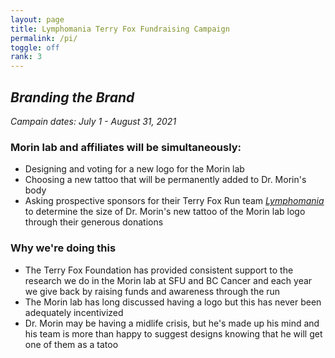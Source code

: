 ```yaml
---
layout: page
title: Lymphomania Terry Fox Fundraising Campaign
permalink: /pi/
toggle: off
rank: 3
---
```


## _Branding the Brand_

_Campain dates: July 1 - August 31, 2021_

### Morin lab and affiliates will be simultaneously:
* Designing and voting for a new logo for the Morin lab
* Choosing a new tattoo that will be permanently added to Dr. Morin's body
* Asking prospective sponsors for their Terry Fox Run team [_Lymphomania_](http://www.terryfox.ca/lymphomania) to determine the size of Dr. Morin's new tattoo of the Morin lab logo through their generous donations


### Why we're doing this
* The Terry Fox Foundation has provided consistent support to the research we do in the Morin lab at SFU and BC Cancer and each year we give back by raising funds and awareness through the run
* The Morin lab has long discussed having a logo but this has never been adequately incentivized
* Dr. Morin may be having a midlife crisis, but he's made up his mind and his team is more than happy to suggest designs knowing that he will get one of them as a tatoo

